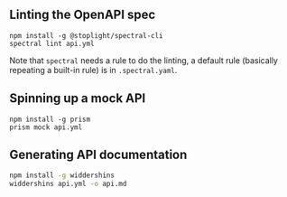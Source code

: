 ## Linting the OpenAPI spec

```
npm install -g @stoplight/spectral-cli
spectral lint api.yml
```

Note that `spectral` needs a rule to do the linting, a default rule (basically repeating a built-in rule) is in `.spectral.yaml`.

## Spinning up a mock API

```
npm install -g prism
prism mock api.yml
```

## Generating API documentation

```bash
npm install -g widdershins
widdershins api.yml -o api.md
```
